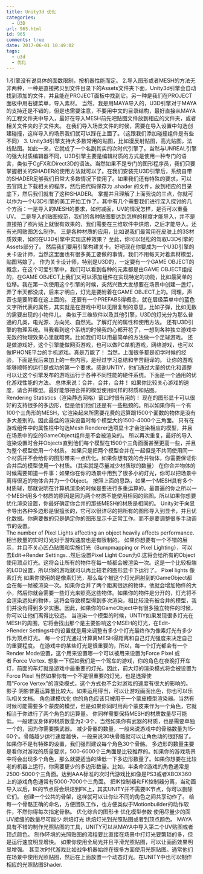 ```yaml
---
title: Unity3d 优化
categories:
  - U3D
url: 965.html
id: 965
comments: true
date: 2017-06-01 10:49:02
tags:
  - u3d
  - 优化
---
```


1.引擎没有说具体的面数限制，按机器性能而定。 2.导入图形或者MESH的方法无非两种，一种是直接拷贝到文件目录下的Assets文件夹下面，Unity3d引擎会自动找到添加的文件，并且能在PROJECT面板中找到它。另一种是我们在PROJECT面板中用右键菜单，导入素材。 当然，我是用MAYA导入的，U3D引擎对于MAYA的支持还是不错的，但是也需要注意，不要用中文的目录结构，最好直接从MAYA的工程文件夹中导入，最好在导入MESH前先吧贴图文件放到相应的文件夹，或者相关文件夹的子文件夹。 在我们导入场景文件的时候，需要在导入设置中勾选创建碰撞，这样导入的场景我们就可以踩在上面了。（这跟我们添加碰撞组件是有些不同） 3. Unity3d引擎支持大多数常用的贴图，比如漫反射贴图，高光贴图，法线贴图。如此一来，它就成了一个名副其实的次时代引擎了。当然与UNREAL引擎的强大材质编辑器不同，U3D引擎主要是编辑材质的方式是使用一种专门的语言，类似于CgFX和Direct3D的语法。当然如果不是专门的图形程序员，我们只要掌握相关的SHADER的使用方法就可以了。在我们安装完U3D引擎后，系统自带的SHADER足够我们日常大多数情况下使用了。如果我们还有特殊的要求，可以去官网上下载相关的程序，然后把代码保存为 .shader 的文件，放到相应的目录底下，然后我们就有了这种SHADER。 掌握并且理解了上面我说的三点，你就可以作为一个U3D引擎的美工开始工作了。其中有几个需要我们进行深入探讨的几个方面：一是导入的MESH的要求，如何减面，UV的情况怎样，是否可以重叠UV。 二是导入的贴图规范，我们的各种贴图要达到怎样的程度才能导入，并不是直接拍了照片贴上就很有效果的，我们需要在三维软件中烘焙，之后才能导入。还有光照贴图怎么制作。 三是各种材质的应用，比如说我们最常用在皮肤上的3S材质效果，如何在U3D引擎中实现这种效果？ 至此，你可以轻松的驾驭U3D引擎的Assets部分了。 然后我们要用引擎构建关卡。好吧现在你要成为一个U3D引擎的关卡设计师，当然这里面也有很多美工要做的事情。我们不用每天对着素材模型，贴图骂娘了。 作为关卡设计师，特别是U3D的，一定要有一个GAME OBJECT的概念，在这个可爱引擎中，我们可以看到各种的元素都是由GAME OBJECT组成的，在GAME OBJECT上我们又可以添加组件在实现特定的功能，比如最简单的位移。我在第一次使用这个引擎的时候，突然兴致大发想要在场景中创建一盏灯，弄了半天都没成，后来才明白，灯光是要附着在GAME OBJECT上的。同理，声音也是要附着在这上面的。 还要有一个PREFABS得概念，就在层级菜单中的蓝色文字所代表的属性，其实就是在游戏中可以无限复制的意思，比如子弹，比如无数的需要出现的小物件儿。 类似于三维软件以及其他引擎，U3D的灯光分为那么普通的几类，电光源、方向光、自然光。了解灯光的属性和使用方法。 还有U3D引擎的物理系统。当我看到这个系统的时候我的心都开花了，一想到各种独立游戏中无敌的物理效果心里就暗爽。比如我们可以用最简单的方法做一个足球游戏。 还是做游戏好，这个引擎能做网页游戏，也可以做PC单机游戏，网络游戏，也可以做IPHONE平台的手机游戏。真是万能了！ 当然，上面很多都是初学时候的经验，下面是我后来加上的一些内容，是经过学习总结和辛苦翻译的。 让你的游戏能够顺畅的运行是成功的第一个要求。感谢UNTIY，他们通过大量的优化和调整可以让这个引擎发布的游戏运行于各种不同性能的硬件系统。下面是一个通用的优化游戏性能的方法。 总体来说：合并，合并，合并！ 如果你比较关心游戏的速度，请合并模型。最好能够把合并的模型使用同样的材质和贴图。Rendering Statistics（渲染静态网格）窗口时很有用的！ 现在的图形显卡可以很好的支持很多的多边形，但是他们他们还是有一些瓶颈的。所以如果你有一个有100个三角形的MESH，它渲染起来所需要花费的运算跟1500个面数的物体是没有多大差别的。因此最佳的渲染设置时每个模型大约1500-4000个三角面。 只有在游戏组件中的属性栏中勾选Mesh Renderer选项显卡才会渲染相应的模型，并且在场景中的空的GameObject组件是不会被渲染的。 所以再次重复，最好的导入渲染设置时合并Objects直到他们每个模型在1500个三角面面甚至更高一些，并且为整个模型使用一个材质。 如果只是把两个模型合并在一起但是不共同使用同一个材质并不会给你的图形带来一点优化。如果你想有效的合并物体，你需要保证你合并后的模型使用一个材质。（其实就是尽量减少材质球的数量） 在你合并物体的时候需要知道一件事：如果你在你的场景中用到了很多小的灯光，你可以把场景中离得很近的物体合并为一个Object。 按照上面的思路，如果一个MESH具有多个材质球，那就说明在计算机渲染的时候是要进行多重运算的。最普遍的你之所以一个MESH用多个材质的原因是因为两个材质不能使用相同的贴图。所以如果你想要优化渲染设置，你最好确定你合并的那些MESH的材质是相同的。 Unity对于向显卡导出各种多边形是很擅长的，它可以很详尽的把所有的图形导入到显卡，并且优化数据。你需要做的只是确定你的图形显示卡正常工作。而不是要调整很多手动调节的设置。 The number of Pixel Lights affecting an object heavily affects performance. 相当数量的实时灯光对于游戏速度也是有限制的。 如果你想要有一个不错的展示，并且不关心凹凸贴图和实施灯光（Bumpmapping or Pixel Lighting），可以去Edit->Render Settings...然后设置Pixel Light Coun为0.这将会给所有的Object使用顶点灯光。这将会让所有的物件在每一帧都会被渲染一次。这是一个比较极端的LOD设置，所以你的游戏就可以再比较老的图形显卡下运行了。 Pixel lights 像素灯光 如果你使用的是像素灯光，那么每个被这个灯光照射到的GameObject都会在每一帧被渲染一次。如果你合并了两个距离很远的物体，他就会增加物件的大小，然后你就会需要一些灯光来照亮这些物体。如果你的物件是分开的，灯光将不会渲染远处的物体，这将会导致模型得到多次渲染，相比较没有被合并的模型，我们并没有得到多少实惠。因此，如果你的GameObject中有很多独立物件的时候，你可以让他们离得比较远。 当渲染一个模型的时候，UNTIY如果发现很多灯光在MESH的周围，它将会找出那个是主要影响这个MSEH的灯光，在Edit->Render Settings中的设置就是用来调整有多少个灯光最终作为像素灯光有多少作为顶点灯光。 每一个灯光通过计算离MESH得距离和自己灯光强度来决定自己的重要程度。 在游戏中的某些灯光是很重要的，所以，每一个灯光都会有一个Render Mode设置，这个用来设置哪一个可以被用来设置为Force Pixel 或者 Force Vertex. 想象一下假如我们是一个驾车的游戏，你的角色在夜晚打开车灯，前面的车灯就是游戏中最重要的灯光。因此，前大灯的渲染模式将会被设置为Force Pixel 当然如果你有一个不是很重要的灯光，也是选择使用"Force Vertex"的渲染模式，这个方式也不会对游戏的速度有很大的影响的。 影子 阴影普遍运算量比较大。如果运用得当，可以让游戏画面出色，你也可以乐队相关文档。 角色建模优化 你的角色应该只被用于一个蒙皮模型渲染器。当然有时候可能需要多个蒙皮的模型，但是如果你同时用两个蒙皮来作为一个角色，它就相当于你进行了两个角色的运算量。 你同样需要保持MESH的材质数量尽可能低。一般建议身体的材质数量为2-3个，当然如果你有武器的材质，也是需要单独一个的，因为你需要换武器。 减少骨骼的数量，一般来说游戏中的骨骼数量为15-60个。骨骼越少运行速度越快，一般来说30块骨骼就可以让角色动的很舒服了。如果你不是有特殊的设置，我们强烈建议每个角色30个骨骼。 多边形的数量主要是看你对游戏的质量要求，500-6000个三角面是比较推荐的。如果你的游戏场景中将会出现多个角色，那么就要适当的降低一下多边形数量了。如果你想要在比较老的机器上运行，你需要更少的多边形数量。比如，半条命2游戏的角色通常是2500-5000个三角面。达到AAA标准的次时代游戏比如像是PS3或者XBOX360上的游戏角色通常有5000-7000个三角面。 把IK控制器和FK控制器分离，当动画导入以后，IK的节点将会烘焙到FK上，其实UNITY并不需要IK节点，你可以删除它们。 创建一个公共的骨架，这样就可以让你让不同的角色之间共享动作了。 给每一个骨骼正确的命名，方便团队工作，也方便类似于Motionbuilder的动作软件，不然你得每次指定骨骼。 优化综合的图形卡 优化模型参数 使用尽量少的面 UV接缝的数量尽可能少 烘焙灯光 烘焙灯光到光照贴图或者到顶点颜色。 MAYA具有不错的制作光照贴图的工具，UNITY可以从MAYA中导入第二个UV贴图或者顶点颜色。 制作环境的光照贴图的流程要比直接在场景中打灯光要繁琐的多，但是运行速度明显增快。 如果你使用全局光并且平滑光照贴图，可以让画面效果明显增强。 甚至次时代游戏比如战争机器始终在很多方面使用光照贴图。通常他们在场景中使用光照贴图，然后在上面放置一个动态灯光。在UNITY中也可以制作相应的光照贴图Shader.